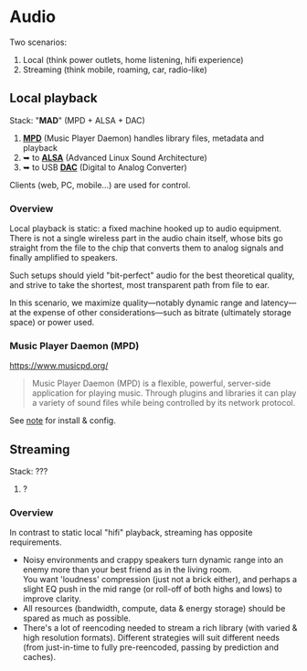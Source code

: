 # Audio

Two scenarios: 

1. Local (think power outlets, home listening, hifi experience)
1. Streaming (think mobile, roaming, car, radio-like)









## Local playback

Stack: "**MAD**" (MPD + ALSA + DAC)

1. [**MPD**](mpd.md) (Music Player Daemon) handles library files, metadata and playback
1. ➥ to [**ALSA**](https://www.alsa-project.org/wiki/) (Advanced Linux Sound Architecture) 
1. ➥ to USB [**DAC**](DAC.md) (Digital to Analog Converter)

Clients (web, PC, mobile…) are used for control.




### Overview

Local playback is static: a fixed machine hooked up to audio equipment. There is not a single wireless part in the audio chain itself, whose bits go straight from the file to the chip that converts them to analog signals and finally amplified to speakers. 

Such setups should yield "bit-perfect" audio for the best theoretical quality, and strive to take the shortest, most transparent path from file to ear.

In this scenario, we maximize quality—notably dynamic range and latency—at the expense of other considerations—such as bitrate (ultimately storage space) or power used.


### Music Player Daemon (MPD)

https://www.musicpd.org/

> Music Player Daemon (MPD) is a flexible, powerful, server-side application for playing music. Through plugins and libraries it can play a variety of sound files while being controlled by its network protocol.

See [note](mpd.md) for install & config.





## Streaming

Stack: ???

1. ?

### Overview

In contrast to static local "hifi" playback, streaming has opposite requirements.  
- Noisy environments and crappy speakers turn dynamic range into an enemy more than your best friend as in the living room.  
You want 'loudness' compression (just not a brick either), and perhaps a slight EQ push in the mid range (or roll-off of both highs and lows) to improve clarity.
- All resources (bandwidth, compute, data & energy storage) should be spared as much as possible.
- There's a lot of reencoding needed to stream a rich library (with varied & high resolution formats). Different strategies will suit different needs (from just-in-time to fully pre-reencoded, passing by prediction and caches).

